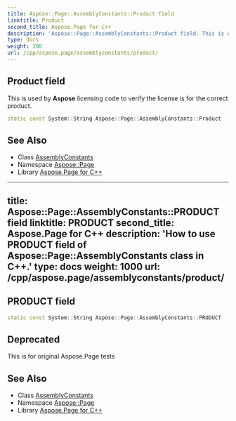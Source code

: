 ```yaml
---
title: Aspose::Page::AssemblyConstants::Product field
linktitle: Product
second_title: Aspose.Page for C++
description: 'Aspose::Page::AssemblyConstants::Product field. This is used by Aspose licensing code to verify the license is for the correct product in C++.'
type: docs
weight: 200
url: /cpp/aspose.page/assemblyconstants/product/
---
```

## Product field


This is used by **Aspose** licensing code to verify the license is for the correct product.

```cpp
static const System::String Aspose::Page::AssemblyConstants::Product
```

## See Also

* Class [AssemblyConstants](../)
* Namespace [Aspose::Page](../../)
* Library [Aspose.Page for C++](../../../)
---
title: Aspose::Page::AssemblyConstants::PRODUCT field
linktitle: PRODUCT
second_title: Aspose.Page for C++
description: 'How to use PRODUCT field of Aspose::Page::AssemblyConstants class in C++.'
type: docs
weight: 1000
url: /cpp/aspose.page/assemblyconstants/product/
---
## PRODUCT field




```cpp
static const System::String Aspose::Page::AssemblyConstants::PRODUCT
```


## Deprecated
This is for original Aspose.Page tests 

## See Also

* Class [AssemblyConstants](../)
* Namespace [Aspose::Page](../../)
* Library [Aspose.Page for C++](../../../)
